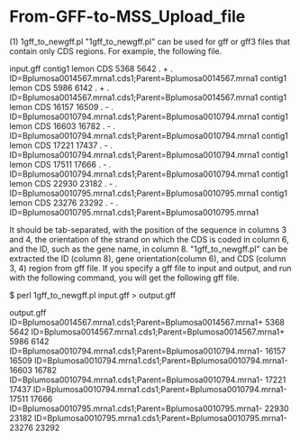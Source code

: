 # From-GFF-to-MSS_Upload_file
(1) 1gff_to_newgff.pl
"1gff_to_newgff.pl" can be used for gff or gff3 files that contain only CDS regions. For example, the following file. 

input.gff
contig1	lemon	CDS	5368	5642	.	+	.	ID=Bplumosa0014567.mrna1.cds1;Parent=Bplumosa0014567.mrna1
contig1	lemon	CDS	5986	6142	.	+	.	ID=Bplumosa0014567.mrna1.cds1;Parent=Bplumosa0014567.mrna1
contig1	lemon	CDS	16157	16509	.	-	.	ID=Bplumosa0010794.mrna1.cds1;Parent=Bplumosa0010794.mrna1
contig1	lemon	CDS	16603	16782	.	-	.	ID=Bplumosa0010794.mrna1.cds1;Parent=Bplumosa0010794.mrna1
contig1	lemon	CDS	17221	17437	.	-	.	ID=Bplumosa0010794.mrna1.cds1;Parent=Bplumosa0010794.mrna1
contig1	lemon	CDS	17511	17666	.	-	.	ID=Bplumosa0010794.mrna1.cds1;Parent=Bplumosa0010794.mrna1
contig1	lemon	CDS	22930	23182	.	-	.	ID=Bplumosa0010795.mrna1.cds1;Parent=Bplumosa0010795.mrna1
contig1	lemon	CDS	23276	23292	.	-	.	ID=Bplumosa0010795.mrna1.cds1;Parent=Bplumosa0010795.mrna1

It should be tab-separated, with the position of the sequence in columns 3 and 4, the orientation of the strand on which the CDS is coded in column 6, and the ID, such as the gene name, in column 8.
"1gff_to_newgff.pl" can be extracted the ID (column 8), gene orientation(column 6), and CDS (column 3, 4) region from gff file. If you specify a gff file to input and output, and run with the following command, you will get the following gff file.

$ perl 1gff_to_newgff.pl input.gff > output.gff

output.gff 
ID=Bplumosa0014567.mrna1.cds1;Parent=Bplumosa0014567.mrna1+ 5368 5642
ID=Bplumosa0014567.mrna1.cds1;Parent=Bplumosa0014567.mrna1+ 5986 6142
ID=Bplumosa0010794.mrna1.cds1;Parent=Bplumosa0010794.mrna1- 16157 16509
ID=Bplumosa0010794.mrna1.cds1;Parent=Bplumosa0010794.mrna1- 16603 16782
ID=Bplumosa0010794.mrna1.cds1;Parent=Bplumosa0010794.mrna1- 17221 17437
ID=Bplumosa0010794.mrna1.cds1;Parent=Bplumosa0010794.mrna1- 17511 17666
ID=Bplumosa0010795.mrna1.cds1;Parent=Bplumosa0010795.mrna1- 22930 23182
ID=Bplumosa0010795.mrna1.cds1;Parent=Bplumosa0010795.mrna1- 23276 23292
